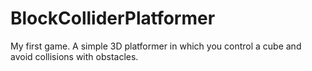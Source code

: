 # BlockColliderPlatformer
 My first game. A simple 3D platformer in which you control a cube and avoid collisions with obstacles.
